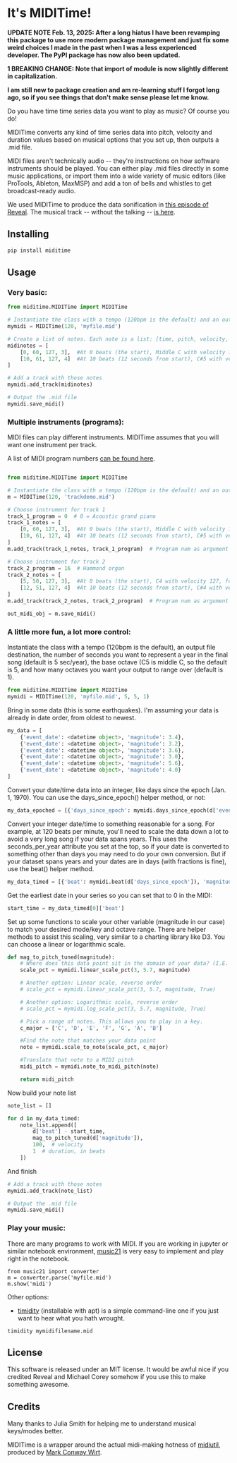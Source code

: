 It's MIDITime!
=======================

**UPDATE NOTE Feb. 13, 2025: After a long hiatus I have been revamping this package to use more modern package management and just fix some weird choices I made in the past when I was a less experienced developer. The PyPI package has now also been updated.**

**1 BREAKING CHANGE: Note that import of module is now slightly different in capitalization.**

**I am still new to package creation and am re-learning stuff I forgot long ago, so if you see things that don't make sense please let me know.**

Do you have time time series data you want to play as music? Of course you do!

MIDITime converts any kind of time series data into pitch, velocity and duration values based on musical options that you set up, then outputs a .mid file.

MIDI files aren't technically audio -- they're instructions on how software instruments should be played. You can either play .mid files directly in some music applications, or import them into a wide variety of music editors (like ProTools, Ableton, MaxMSP) and add a ton of bells and whistles to get broadcast-ready audio.

We used MIDITime to produce the data sonification in [this episode of Reveal](https://www.revealnews.org/episodes/power-struggle-the-perilous-price-of-americas-energy-boom/#segment-oklahomas-man-made-earthquakes). The musical track -- without the talking -- [is here](https://www.revealnews.org/article/listen-to-the-music-of-seismic-activity-in-oklahoma/).

Installing
----------

```python
pip install miditime
```

Usage
----------

### Very basic:
```python
from miditime.MIDITime import MIDITime

# Instantiate the class with a tempo (120bpm is the default) and an output file destination.
mymidi = MIDITime(120, 'myfile.mid')

# Create a list of notes. Each note is a list: [time, pitch, velocity, duration]
midinotes = [
    [0, 60, 127, 3],  #At 0 beats (the start), Middle C with velocity 127, for 3 beats
    [10, 61, 127, 4]  #At 10 beats (12 seconds from start), C#5 with velocity 127, for 4 beats
]

# Add a track with those notes
mymidi.add_track(midinotes)

# Output the .mid file
mymidi.save_midi()

```

### Multiple instruments (programs):

MIDI files can play different instruments. MIDITime assumes that you will want one instrument per track.

A list of MIDI program numbers [can be found here](https://www.ccarh.org/courses/253/handout/gminstruments/).

```python

from miditime.MIDITime import MIDITime

# Instantiate the class with a tempo (120bpm is the default) and an output file destination.
m = MIDITime(120, 'trackdemo.mid')

# Choose instrument for track 1
track_1_program = 0  # 0 = Acoustic grand piano
track_1_notes = [
    [0, 60, 127, 3],  #At 0 beats (the start), Middle C with velocity 127, for 3 beats
    [10, 61, 127, 4]  #At 10 beats (12 seconds from start), C#5 with velocity 127, for 4 beats
]
m.add_track(track_1_notes, track_1_program)  # Program num as argument

# Choose instrument for track 2
track_2_program = 16  # Hammond organ
track_2_notes = [
    [5, 50, 127, 3],  #At 0 beats (the start), C4 with velocity 127, for 3 beats
    [12, 51, 127, 4]  #At 10 beats (12 seconds from start), C#4 with velocity 127, for 4 beats
]
m.add_track(track_2_notes, track_2_program)  # Program num as argument

out_midi_obj = m.save_midi()
```

### A little more fun, a lot more control:

Instantiate the class with a tempo (120bpm is the default), an output file destination,  the number of seconds you want to represent a year in the final song (default is 5 sec/year), the base octave (C5 is middle C, so the default is 5, and how many octaves you want your output to range over (default is 1).

```python
from miditime.MIDITime import MIDITime
mymidi = MIDITime(120, 'myfile.mid', 5, 5, 1)
```

Bring in some data (this is some earthquakes). I'm assuming your data is already in date order, from oldest to newest.
```python
my_data = [
    {'event_date': <datetime object>, 'magnitude': 3.4},
    {'event_date': <datetime object>, 'magnitude': 3.2},
    {'event_date': <datetime object>, 'magnitude': 3.6},
    {'event_date': <datetime object>, 'magnitude': 3.0},
    {'event_date': <datetime object>, 'magnitude': 5.6},
    {'event_date': <datetime object>, 'magnitude': 4.0}
]
```

Convert your date/time data into an integer, like days since the epoch (Jan. 1, 1970). You can use the days_since_epoch() helper method, or not:

```python
my_data_epoched = [{'days_since_epoch': mymidi.days_since_epoch(d['event_date']), 'magnitude': d['magnitude']} for d in my_data]
```

Convert your integer date/time to something reasonable for a song. For example, at 120 beats per minute, you'll need to scale the data down a lot to avoid a very long song if your data spans years. This uses the seconds_per_year attribute you set at the top, so if your date is converted to something other than days you may need to do your own conversion. But if your dataset spans years and your dates are in days (with fractions is fine), use the beat() helper method.

```python
my_data_timed = [{'beat': mymidi.beat(d['days_since_epoch']), 'magnitude': d['magnitude']} for d in my_data_epoched]
```

Get the earliest date in your series so you can set that to 0 in the MIDI:

```python
start_time = my_data_timed[0]['beat']
```

Set up some functions to scale your other variable (magnitude in our case) to match your desired mode/key and octave range. There are helper methods to assist this scaling, very similar to a charting library like D3. You can choose a linear or logarithmic scale.

```python
def mag_to_pitch_tuned(magnitude):
    # Where does this data point sit in the domain of your data? (I.E. the min magnitude is 3, the max in 5.6). In this case the optional 'True' means the scale is reversed, so the highest value will return the lowest percentage.
    scale_pct = mymidi.linear_scale_pct(3, 5.7, magnitude)

    # Another option: Linear scale, reverse order
    # scale_pct = mymidi.linear_scale_pct(3, 5.7, magnitude, True)

    # Another option: Logarithmic scale, reverse order
    # scale_pct = mymidi.log_scale_pct(3, 5.7, magnitude, True)

    # Pick a range of notes. This allows you to play in a key.
    c_major = ['C', 'D', 'E', 'F', 'G', 'A', 'B']

    #Find the note that matches your data point
    note = mymidi.scale_to_note(scale_pct, c_major)

    #Translate that note to a MIDI pitch
    midi_pitch = mymidi.note_to_midi_pitch(note)

    return midi_pitch
```

Now build your note list

```python
note_list = []

for d in my_data_timed:
    note_list.append([
        d['beat'] - start_time,
        mag_to_pitch_tuned(d['magnitude']),
        100,  # velocity
        1  # duration, in beats
    ])
```

And finish

```python
# Add a track with those notes
mymidi.add_track(note_list)

# Output the .mid file
mymidi.save_midi()

```

### Play your music:

There are many programs to work with MIDI. If you are working in jupyter or similar notebook environment, [music21](https://music21-mit.blogspot.com/) is very easy to implement and play right in the notebook.

```
from music21 import converter
m = converter.parse('myfile.mid')
m.show('midi')
```

Other options:
- [timidity](http://sourceforge.net/projects/timidity/) (installable with apt) is a simple command-line one if you just want to hear what you hath wrought.

```
timidity mymidifilename.mid
```

License
----------

This software is released under an MIT license. It would be awful nice if you credited Reveal and Michael Corey somehow if you use this to make something awesome.

Credits
----------

Many thanks to Julia Smith for helping me to understand musical keys/modes better.

MIDITime is a wrapper around the actual midi-making hotness of [midiutil](https://github.com/duggan/midiutil), produced by [Mark Conway Wirt](http://www.emergentmusics.org/site-information).
